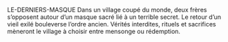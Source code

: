  LE-DERNIERS-MASQUE
Dans un village coupé du monde, deux frères s’opposent autour d’un masque sacré lié à un terrible secret. Le retour d’un vieil exilé bouleverse l’ordre ancien. Vérités interdites, rituels et sacrifices mèneront le village à choisir entre mensonge ou rédemption.
